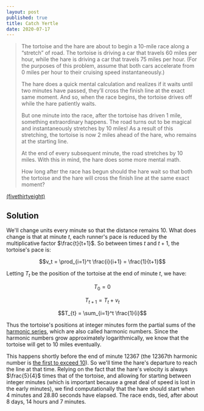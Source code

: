 ```yaml
---
layout: post
published: true
title: Catch Yertle
date: 2020-07-17
---
```


>The tortoise and the hare are about to begin a 10-mile race along a “stretch” of road. The tortoise is driving a car that travels 60 miles per hour, while the hare is driving a car that travels 75 miles per hour. (For the purposes of this problem, assume that both cars accelerate from 0 miles per hour to their cruising speed instantaneously.)
>
>The hare does a quick mental calculation and realizes if it waits until two minutes have passed, they’ll cross the finish line at the exact same moment. And so, when the race begins, the tortoise drives off while the hare patiently waits.
>
>But one minute into the race, after the tortoise has driven 1 mile, something extraordinary happens. The road turns out to be magical and instantaneously stretches by 10 miles! As a result of this stretching, the tortoise is now 2 miles ahead of the hare, who remains at the starting line.
>
>At the end of every subsequent minute, the road stretches by 10 miles. With this in mind, the hare does some more mental math.
>
>How long after the race has begun should the hare wait so that both the tortoise and the hare will cross the finish line at the same exact moment?

[(fivethirtyeight)](https://fivethirtyeight.com/features/can-the-hare-beat-the-tortoise/)

<!--more-->

## Solution

We'll change units every minute so that the distance remains $10$. What does change is that at minute $t$, each runner's pace is reduced by the multiplicative factor $\frac{t}{t+1}$. So between times $t$ and $t+1$, the tortoise's pace is:

$$v_t = \prod_{i=1}^t \frac{i}{i+1} = \frac{1}{t+1}$$

Letting $T_t$ be the position of the tortoise at the end of minute $t$, we have:

$$T_0 = 0$$

$$T_{t+1} = T_t + v_t$$

$$T_{t} = \sum_{i=1}^t \frac{1}{i}$$

Thus the tortoise's positions at integer minutes form the partial sums of the [harmonic series](https://en.wikipedia.org/wiki/Harmonic_series_(mathematics)), which are also called harmonic numbers. Since the harmonic numbers grow approximately logarithmically, we know that the tortoise will get to $10$ miles eventually. 

This happens shortly before the end of minute $12367$ (the $12367$th harmonic number is [the first to exceed $10$](https://oeis.org/A004080)). So we'll time the hare's departure to reach the line at that time. Relying on the fact that the hare's velocity is always $\frac{5}{4}$ times that of the tortoise, and allowing for starting between integer minutes (which is important because a great deal of speed is lost in the early minutes), we find computationally that the hare should start when $4$ minutes and $28.80$ seconds have elapsed. The race ends, tied, after about $8$ days, $14$ hours and $7$ minutes.

<br>